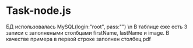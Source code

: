 # Task-node.js
БД использовалась MySQL(login:"root", pass:"")
\n В таблице еже есть 3 записи с заполнеными столбцами firstName, lastName и image. В качестве примера в первой строке заполнен столбец pdf
